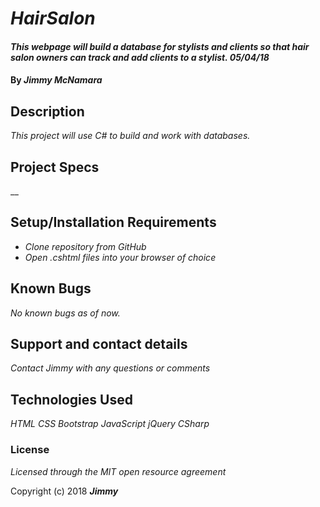 # _HairSalon_

#### _This webpage will build a database for stylists and clients so that hair salon owners can track and add clients to a stylist. 05/04/18_

#### By _**Jimmy McNamara**_

## Description

_This project will use C# to build and work with databases._

## Project Specs

__


## Setup/Installation Requirements

* _Clone repository from GitHub_
* _Open .cshtml files into your browser of choice_

## Known Bugs

_No known bugs as of now._

## Support and contact details

_Contact Jimmy with any questions or comments_

## Technologies Used

_HTML_
_CSS_
_Bootstrap_
_JavaScript_
_jQuery_
_CSharp_

### License

*Licensed through the MIT open resource agreement*

Copyright (c) 2018 **_Jimmy_**
